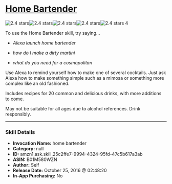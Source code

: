 # [Home Bartender](http://alexa.amazon.com/#skills/amzn1.ask.skill.25c2ffe7-9994-4324-95fd-47c5b617a3ab)
![2.4 stars](../../images/ic_star_black_18dp_1x.png)![2.4 stars](../../images/ic_star_black_18dp_1x.png)![2.4 stars](../../images/ic_star_half_black_18dp_1x.png)![2.4 stars](../../images/ic_star_border_black_18dp_1x.png)![2.4 stars](../../images/ic_star_border_black_18dp_1x.png) 4

To use the Home Bartender skill, try saying...

* *Alexa launch home bartender*

* *how do I make a dirty martini*

* *what do you need for a cosmopolitan*

Use Alexa to remind yourself how to make one of several cocktails. 
Just ask Alexa how to make something simple such as a mimosa or something more complex like an old fashioned.

Includes recipes for 20 common and delicious drinks, with more additions to come.

May not be suitable for all ages due to alcohol references. Drink responsibly.

***

### Skill Details

* **Invocation Name:** home bartender
* **Category:** null
* **ID:** amzn1.ask.skill.25c2ffe7-9994-4324-95fd-47c5b617a3ab
* **ASIN:** B01M580WZN
* **Author:** Self
* **Release Date:** October 25, 2016 @ 02:48:20
* **In-App Purchasing:** No

